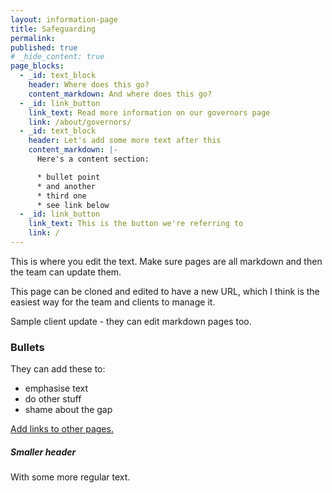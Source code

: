 ```yaml
---
layout: information-page
title: Safeguarding
permalink:
published: true
# _hide_content: true
page_blocks:
  - _id: text_block
    header: Where does this go?
    content_markdown: And where does this go?
  - _id: link_button
    link_text: Read more information on our governors page
    link: /about/governors/
  - _id: text_block
    header: Let's add some more text after this
    content_markdown: |-
      Here's a content section:

      * bullet point
      * and another
      * third one
      * see link below
  - _id: link_button
    link_text: This is the button we're referring to
    link: /
---
```


This is where you edit the text. Make sure pages are all markdown and then the team can update them.

This page can be cloned and edited to have a new URL, which I think is the easiest way for the team and clients to manage it.

Sample client update - they can edit markdown pages too.

### Bullets

They can add these to:

* emphasise text
* do other stuff
* shame about the gap

[Add links to other pages.](/about/governors/)

##### Smaller header

With some more regular text.